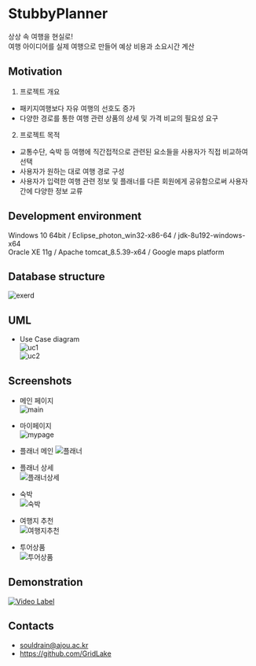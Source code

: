 # StubbyPlanner

상상 속 여행을 현실로!  
여행 아이디어를 실제 여행으로 만들어 예상 비용과 소요시간 계산

## Motivation

1. 프로젝트 개요
  * 패키지여행보다 자유 여행의 선호도 증가
  * 다양한 경로를 통한 여행 관련 상품의 상세 및 가격 비교의 필요성 요구
2. 프로젝트 목적
  * 교통수단, 숙박 등 여행에 직간접적으로 관련된 요소들을 사용자가 직접 비교하여 선택
  * 사용자가 원하는 대로 여행 경로 구성
  * 사용자가 입력한 여행 관련 정보 및 플래너를 다른 회원에게 공유함으로써 사용자 간에 다양한 정보 교류

## Development environment

Windows 10 64bit / Eclipse_photon_win32-x86-64 / jdk-8u192-windows-x64  
Oracle XE 11g / Apache tomcat_8.5.39-x64 / Google maps platform

## Database structure

![exerd](https://user-images.githubusercontent.com/22606025/69931856-2606eb80-150c-11ea-85a9-1e890ec1df72.png)

## UML

* Use Case diagram  
![uc1](https://user-images.githubusercontent.com/22606025/69931948-8dbd3680-150c-11ea-9f8d-a30bfd6c7997.png)  
![uc2](https://user-images.githubusercontent.com/22606025/69931988-aa596e80-150c-11ea-8dfb-ac7861c27cb7.png)

## Screenshots
* 메인 페이지  
![main](https://user-images.githubusercontent.com/22606025/69932371-3750f780-150e-11ea-8af9-bf3b9ffd8ea3.png)  
  
* 마이페이지  
![mypage](https://user-images.githubusercontent.com/22606025/69932415-5c456a80-150e-11ea-9ac0-6a4623f52ff1.png)  
  
* 플래너 메인
![플래너](https://user-images.githubusercontent.com/22606025/69932600-0d4c0500-150f-11ea-8434-846702a41cfa.png)  
  
* 플래너 상세  
![플래너상세](https://user-images.githubusercontent.com/22606025/69932633-2ce32d80-150f-11ea-9781-0194042c3b9e.png)  
  
* 숙박  
![숙박](https://user-images.githubusercontent.com/22606025/69932660-4edcb000-150f-11ea-9710-6bbd2b498fce.png)  
  
* 여행지 추천  
![여행지추천](https://user-images.githubusercontent.com/22606025/69932677-687df780-150f-11ea-8e77-de0254a6bbbd.png)  
  
* 투어상품  
![투어상품](https://user-images.githubusercontent.com/22606025/69932700-7a5f9a80-150f-11ea-9af5-7251a7a227f9.png)  
  
## Demonstration
[![Video Label](http://img.youtube.com/vi/lSQPSQW7yP4/0.jpg)](https://youtu.be/lSQPSQW7yP4)


## Contacts

* souldrain@ajou.ac.kr  
* https://github.com/GridLake
